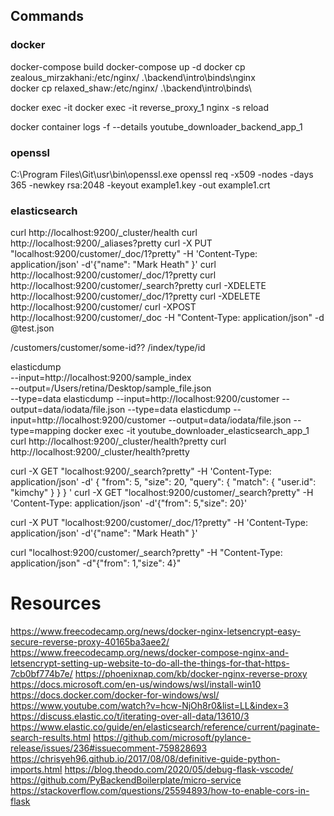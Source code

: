
## Commands

### docker
docker-compose build
docker-compose up -d
docker cp zealous_mirzakhani:/etc/nginx/ .\backend\intro\binds\nginx\
docker cp relaxed_shaw:/etc/nginx/ .\backend\intro\binds\

docker exec -it <container name> <command>
docker exec -it reverse_proxy_1 nginx -s reload

docker container logs -f --details youtube_downloader_backend_app_1

### openssl
C:\Program Files\Git\usr\bin\openssl.exe
openssl req -x509 -nodes -days 365 -newkey rsa:2048 -keyout example1.key -out example1.crt



### elasticsearch
curl http://localhost:9200/_cluster/health
curl http://localhost:9200/_aliases?pretty
curl -X PUT "localhost:9200/customer/_doc/1?pretty" -H 'Content-Type: application/json' -d'{"name": "Mark Heath" }'
curl http://localhost:9200/customer/_doc/1?pretty
curl http://localhost:9200/customer/_search?pretty
curl -XDELETE http://localhost:9200/customer/_doc/1?pretty
curl -XDELETE http://localhost:9200/customer/
curl -XPOST http://localhost:9200/customer/_doc -H "Content-Type: application/json" -d @test.json

/customers/customer/some-id??
/index/type/id


elasticdump \
    --input=http://localhost:9200/sample_index \
    --output=/Users/retina/Desktop/sample_file.json \
    --type=data
elasticdump     --input=http://localhost:9200/customer     --output=data/iodata/file.json     --type=data
elasticdump     --input=http://localhost:9200/customer     --output=data/iodata/file.json     --type=mapping
docker exec -it youtube_downloader_elasticsearch_app_1 curl http://localhost:9200/_cluster/health?pretty
curl http://localhost:9200/_cluster/health?pretty



curl -X GET "localhost:9200/_search?pretty" -H 'Content-Type: application/json' -d'
{
  "from": 5,
  "size": 20,
  "query": {
    "match": {
      "user.id": "kimchy"
    }
  }
}
'
curl -X GET "localhost:9200/customer/_search?pretty" -H 'Content-Type: application/json' -d'{"from": 5,"size": 20}'

curl -X PUT "localhost:9200/customer/_doc/1?pretty"  -H 'Content-Type: application/json' -d'{"name": "Mark Heath" }'

curl "localhost:9200/customer/_search?pretty" -H "Content-Type: application/json" -d"{\"from\": 1,\"size\": 4}"


# Resources

https://www.freecodecamp.org/news/docker-nginx-letsencrypt-easy-secure-reverse-proxy-40165ba3aee2/
https://www.freecodecamp.org/news/docker-compose-nginx-and-letsencrypt-setting-up-website-to-do-all-the-things-for-that-https-7cb0bf774b7e/
https://phoenixnap.com/kb/docker-nginx-reverse-proxy
https://docs.microsoft.com/en-us/windows/wsl/install-win10
https://docs.docker.com/docker-for-windows/wsl/
https://www.youtube.com/watch?v=hcw-NjOh8r0&list=LL&index=3
https://discuss.elastic.co/t/iterating-over-all-data/13610/3
https://www.elastic.co/guide/en/elasticsearch/reference/current/paginate-search-results.html
https://github.com/microsoft/pylance-release/issues/236#issuecomment-759828693
https://chrisyeh96.github.io/2017/08/08/definitive-guide-python-imports.html
https://blog.theodo.com/2020/05/debug-flask-vscode/
https://github.com/PyBackendBoilerplate/micro-service
https://stackoverflow.com/questions/25594893/how-to-enable-cors-in-flask